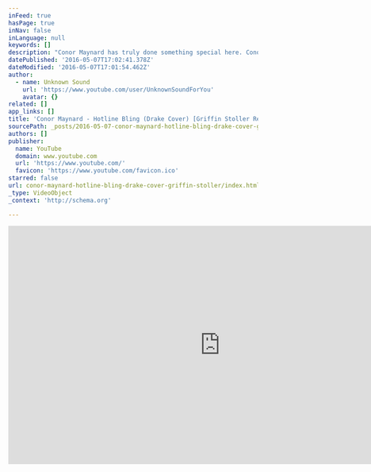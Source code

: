 ```yaml
---
inFeed: true
hasPage: true
inNav: false
inLanguage: null
keywords: []
description: "Conor Maynard has truly done something special here. Conor covered the now-popular track 'Hotline Bling' by Drake back in September, in such a beautifully emotional way - something completely different to the original. To top it, Conor has swiftly snuck in some lines from The Weeknd's 'Can't Feel My Face' and Justin Bieber's 'What Do You Mean?'. He's very cleverly manipulated the original lyrics of 'Hotline Bling' to intertwine the other two songs, and it surprisingly works! Now, if that wasn't enough, Californian producer Griffin Stoller has remixed the cover into something with a bit more power; having layered various instruments without compromising Conor Maynard's angelic vocals. Give it a good couple of listens, and here's the download link that you'll inevitably be wanting..."
datePublished: '2016-05-07T17:02:41.378Z'
dateModified: '2016-05-07T17:01:54.462Z'
author:
  - name: Unknown Sound
    url: 'https://www.youtube.com/user/UnknownSoundForYou'
    avatar: {}
related: []
app_links: []
title: 'Conor Maynard - Hotline Bling (Drake Cover) [Griffin Stoller Remix]'
sourcePath: _posts/2016-05-07-conor-maynard-hotline-bling-drake-cover-griffin-stoller.md
authors: []
publisher:
  name: YouTube
  domain: www.youtube.com
  url: 'https://www.youtube.com/'
  favicon: 'https://www.youtube.com/favicon.ico'
starred: false
url: conor-maynard-hotline-bling-drake-cover-griffin-stoller/index.html
_type: VideoObject
_context: 'http://schema.org'

---
```

<iframe src="https://cdn.embedly.com/widgets/media.html?src=https%3A%2F%2Fwww.youtube.com%2Fembed%2F1UPMRYOKRNQ%3Ffeature%3Doembed&amp;url=https%3A%2F%2Fwww.youtube.com%2Fwatch%3Fv%3D1UPMRYOKRNQ%26feature%3Dyoutu.be&amp;image=https%3A%2F%2Fi.ytimg.com%2Fvi%2F1UPMRYOKRNQ%2Fhqdefault.jpg&amp;key=b7d04c9b404c499eba89ee7072e1c4f7&amp;type=text%2Fhtml&amp;schema=youtube" width="854" height="480" scrolling="no" frameborder="0" allowfullscreen="" style=""></iframe>